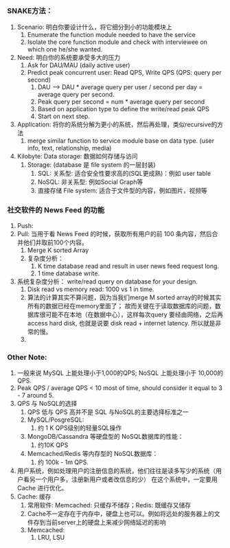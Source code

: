 ### SNAKE方法：
1.  Scenario: 明白你要设计什么，将它细分到小的功能模块上
    1.  Enumerate the function module needed to have the service
    2.  Isolate the core function module and check with interviewee on which one he/she wanted.
2.  Need: 明白你的系统要承受多大的压力
    1.  Ask for DAU/MAU (daily active user)
    2.  Predict peak concurrent user: Read QPS, Write QPS (QPS: query per second)
        1.  DAU --> DAU * average query per user / second per day = average query per second.
        2.  Peak query per second = num * average query per second
        3.  Based on application type to define the write/read peak QPS
        4.  Start on next step. 
3.  Application: 将你的系统分解为更小的系统，然后再处理，类似recursive的方法
    1.  merge similar function to service module base on data type.
     (user info, text, relationship, media)
4.  Kilobyte: Data storage: 数据如何存储与访问
    1. Storage: (database 是 file system 的一层封装)
        1.  SQL: 关系型: 适合安全性要求高的(SQL更成熟)：例如 user table
        2.  NoSQL: 非关系型: 例如Social Graph等
        3.  直接存储 File system: 适合于文件型的内容，例如图片，视频等


### 社交软件的 News Feed 的功能
1.  Push: 
2.  Pull: 当用于看 News Feed 的时候，获取所有用户的前 100 条内容，然后合并他们并取前100个内容。
    1.  Merge K sorted Array 
    2.  复杂度分析：
        1.  K time database read and result in user news feed request long.
        2.  1 time database write.
3.  系统复杂度分析： write/read query on database for your design.
    1.  Disk read vs memory read: 1000 vs 1 in time.
    2.  算法的计算其实不算问题，因为当我们merge M sorted array的时候其实所有的数据已经在memory里面了；
    故而关键在于读取数据库的问题，数据库很可能不在本地（在数据中心），这样每次query 要经由网络，之后再access
    hard disk, 也就是说要 disk read + internet latency. 所以就是非常的慢。
    3.  

### Other Note:
1.  一般来说 MySQL 上能处理小于1,000的QPS; NoSQL 上能处理小于 10,000的QPS.
2.  Peak QPS / average QPS < 10 most of time, should consider it equal to 3 - 7 around 5.
4.  QPS 与 NoSQL的选择
    1.  QPS 低与 QPS 高并不是 SQL 与NoSQL的主要选择标准之一
    2.  MySQL/PosgreSQL: 
        1.  约 1 K QPS级别的轻量SQL操作
    3.  MongoDB/Cassandra 等硬盘型的 NoSQL数据库的性能：
        1.  约10K QPS
    4.  Memcached/Redis 等内存型的 NoSQL数据库：
        1.  约 100k - 1m QPS.
5.  用户系统，例如处理用户的注册信息的系统，他们往往是读多写少的系统（用户看另一个用户多，注册新用户或者改信息的少）
在这个系统中，一定要用Cache 进行优化。
6.  Cache: 缓存
    1.  常用软件: Memcached: 只缓存不储存；Redis: 既缓存又储存
    2.  Cache不一定存在于内存中，硬盘上也可以。例如将远处的服务器上的文件存到当前server上的硬盘上来减少网络延迟的影响
    3.  Memcached:
        1.  LRU, LSU 
    
